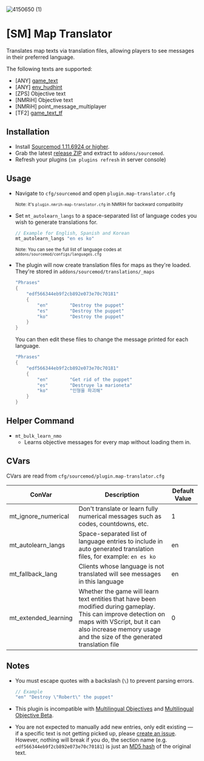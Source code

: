
![4150650 (1)](https://github.com/dysphie/sm-map-translator/assets/11559683/11b2fcea-0a83-42cd-93ac-848407288f47)

# [SM] Map Translator

Translates map texts via translation files, allowing players to see messages in their preferred language. 

The following texts are supported:

- [ANY] [game_text](https://developer.valvesoftware.com/wiki/Game_text)
- [ANY] [env_hudhint](https://developer.valvesoftware.com/wiki/Env_hudhint)
- [ZPS] Objective text
- [NMRiH] Objective text
- [NMRiH] point_message_multiplayer
- [TF2] [game_text_tf](https://developer.valvesoftware.com/wiki/Game_text_tf)





## Installation

- Install [Sourcemod 1.11.6924 or higher](https://www.sourcemod.net/downloads.php?branch=stable).
- Grab the latest [release ZIP](https://github.com/dysphie/sm-map-translator/releases) and extract to `addons/sourcemod`.
- Refresh your plugins (`sm plugins refresh` in server console)

## Usage

- Navigate to `cfg/sourcemod` and open `plugin.map-translator.cfg` 

	<sup>Note: it's `plugin.nmrih-map-translator.cfg` in NMRiH for backward compatibility</sup>
- Set `mt_autolearn_langs` to a space-separated list of language codes you wish to generate translations for. 

	```cpp
	// Example for English, Spanish and Korean
	mt_autolearn_langs "en es ko"
	```
	
	<sup>Note: You can see the full list of language codes at `addons/sourcemod/configs/languages.cfg`</sup>


- The plugin will now create translation files for maps as they're loaded. 
They're stored in `addons/sourcemod/translations/_maps`

	```cpp
	"Phrases"
	{
		"edf566344eb9f2cb892e073e70c70181"
		{
			"en"		"Destroy the puppet"
			"es"		"Destroy the puppet"
			"ko"		"Destroy the puppet"
		}
	}
	```

	You can then edit these files to change the message printed for each language.

	```cpp
	"Phrases"
	{
		"edf566344eb9f2cb892e073e70c70181"
		{
			"en"		"Get rid of the puppet"
			"es"		"Destruye la marioneta"
			"ko"		"인형을 파괴해"
		}
	}
	```
	

## Helper Command

- `mt_bulk_learn_nmo`
	- Learns objective messages for every map without loading them in.


## CVars

CVars are read from `cfg/sourcemod/plugin.map-translator.cfg`

| ConVar | Description | Default Value |
| --- | --- | --- |
| mt_ignore_numerical | Don't translate or learn fully numerical messages such as codes, countdowns, etc. | 1 |
| mt_autolearn_langs | Space-separated list of language entries to include in auto generated translation files, for example: `en es ko` | en |
| mt_fallback_lang | Clients whose language is not translated will see messages in this language | en |
| mt_extended_learning | Whether the game will learn text entities that have been modified during gameplay. This can improve detection on maps with VScript, but it can also increase memory usage and the size of the generated translation file | 0 |


## Notes

- You must escape quotes with a backslash (`\`) to prevent parsing errors.

	```cpp
	// Example 
	"en" "Destroy \"Robert\" the puppet"
	```

- This plugin is incompatible with [Multilingual Objectives](https://forums.alliedmods.net/showthread.php?p=2678257) and [Multilingual Objective Beta](https://forums.alliedmods.net/showthread.php?p=2305894).
- You are not expected to manually add new entries, only edit existing — if a specific text is not getting picked up, please [create an issue](https://github.com/dysphie/nmrih-map-translator/issues). 
	However, nothing will break if you do, the section name (e.g. `edf566344eb9f2cb892e073e70c70181`) is just an [MD5 hash](https://www.md5hashgenerator.com) of the original text.

